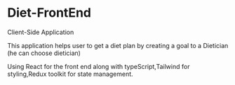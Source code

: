 # Diet-FrontEnd
Client-Side Application


This application helps user to get a diet plan by creating a goal to a Dietician (he can choose dietician) 

Using React for the front end along with typeScript,Tailwind for styling,Redux toolkit for state management.
